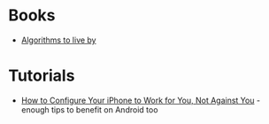 # Books

* [Algorithms to live by](https://www.amazon.com/Algorithms-Live-Computer-Science-Decisions/dp/B01D24NAL6)

# Tutorials

* [How to Configure Your iPhone to Work for You, Not Against You](https://medium.com/better-humans/how-to-set-up-your-iphone-for-productivity-focus-and-your-own-longevity-bb27a68cc3d8) - enough tips to benefit on Android too
